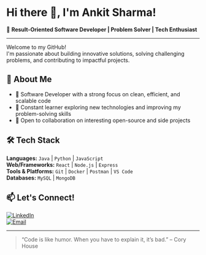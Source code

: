  # Hi there 👋, I'm Ankit Sharma!

🌟 **Result-Oriented Software Developer | Problem Solver | Tech Enthusiast**

---

Welcome to my GitHub!  
I'm passionate about building innovative solutions, solving challenging problems, and contributing to impactful projects.

## 🚀 About Me
- 💼 Software Developer with a strong focus on clean, efficient, and scalable code
- 🧠 Constant learner exploring new technologies and improving my problem-solving skills
- 🤝 Open to collaboration on interesting open-source and side projects

## 🛠️ Tech Stack
**Languages:** `Java` | `Python` | `JavaScript`  
**Web/Frameworks:** `React` | `Node.js` | `Express`  
**Tools & Platforms:** `Git` | `Docker` | `Postman` | `VS Code`  
**Databases:** `MySQL` | `MongoDB`  


## 📫 Let's Connect!
[![LinkedIn](https://img.shields.io/badge/LinkedIn-blue?logo=linkedin)](https://www.linkedin.com/in/ankit-sharma-3482012aa)  
[![Email](https://img.shields.io/badge/Email-D14836?logo=gmail&logoColor=white)](mailto:your.ankitsharmaji0981@gmail.com)

---

> “Code is like humor. When you have to explain it, it’s bad.” – Cory House
